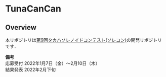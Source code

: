 # TunaCanCan
## Overview
本リポジトリは[第9回タカハソレノイドコンテスト(ソレコン)](https://www.takaha.co.jp/co/solcon/)の開発リポジトリです．

**備考**  
応募受付 2022年1月7日（金）〜2月10日（木）  
結果発表 2022年2月下旬
